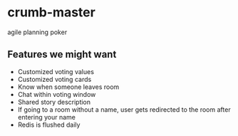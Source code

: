 # crumb-master
agile planning poker

## Features we might want

- Customized voting values
- Customized voting cards
- Know when someone leaves room
- Chat within voting window
- Shared story description
- If going to a room without a name, user gets redirected to the room after entering your name
- Redis is flushed daily
